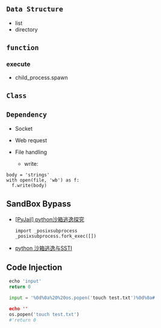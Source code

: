 ## `Data Structure`
- list
- directory

## `function`
### execute
- child_process.spawn


## `Class`




## `Dependency`
- Socket
- Web request
- File handling

  - write:
```
body = 'strings'
with open(file, 'wb') as f:
  f.write(body)
```
## SandBox Bypass
- [[PyJail] python沙箱逃逸探究](https://zhuanlan.zhihu.com/p/579183067)
  ```
  import _posixsubprocess
  _posixsubprocess.fork_exec([])
  ```
- [python 沙箱逃逸与SSTI](https://misakikata.github.io/2020/04/python-%E6%B2%99%E7%AE%B1%E9%80%83%E9%80%B8%E4%B8%8ESSTI/)
## Code Injection
```python
 echo 'input'
 return 0

 input = '%0d%0a%20%20os.popen('touch test.txt')%0d%0a#

 echo ''
 os.popen('touch test.txt')
 #'return 0

```
